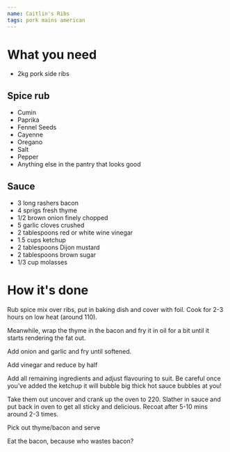 ```yaml
---
name: Caitlin's Ribs
tags: pork mains american
---
```


# What you need
* 2kg pork side ribs

## Spice rub
* Cumin
* Paprika
* Fennel Seeds
* Cayenne
* Oregano
* Salt
* Pepper
* Anything else in the pantry that looks good

## Sauce
* 3 long rashers bacon
* 4 sprigs fresh thyme
* 1/2 brown onion finely chopped
* 5 garlic cloves crushed
* 2 tablespoons red or white wine vinegar
* 1.5 cups ketchup
* 2 tablespoons Dijon mustard
* 2 tablespoons brown sugar
* 1/3 cup molasses

# How it's done

Rub spice mix over ribs, put in baking dish and cover with foil. Cook for 2-3 hours on low heat (around 110).

Meanwhile, wrap the thyme in the bacon and fry it in oil for a bit until it starts rendering the fat out.

Add onion and garlic and fry until softened.

Add vinegar and reduce by half

Add all remaining ingredients and adjust flavouring to suit. Be careful once you’ve added the ketchup it will bubble big thick hot sauce bubbles at you!

Take them out uncover and crank up the oven to 220. Slather in sauce and put back in oven to get all sticky and delicious. Recoat after 5-10 mins around 2-3 times.

Pick out thyme/bacon and serve

Eat the bacon, because who wastes bacon?
